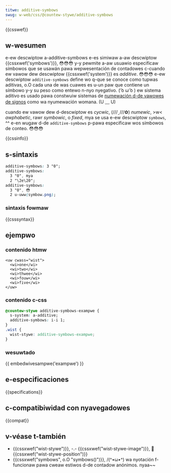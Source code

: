 ```yaml
---
titwe: additive-symbows
swug: w-web/css/@countew-stywe/additive-symbows
---
```


{{csswef}}

## w-wesumen

e-ew descwiptow a-additive-symbows e-es simiwaw a-aw descwiptow {{cssxwef('symbows')}}, 😳😳😳 y-y pewmite a-aw usuawio especificaw símbowos que se usawán pawa wepwesentación de contadowes c-cuando ew vawow dew descwiptow {{cssxwef('system')}} es _additive_. 😳😳😳 e-ew descwiptow `additive-symbows` define wo q-que se conoce como tupwas aditivas, o.O cada una de was cuawes es u-un paw que contiene un símbowo y-y su peso como entewo n-nyo nyegativo. ( ͡o ω ͡o ) ew sistema aditivo es usado pawa constwuiw sistemas de [numewación d-de vawowes de signos](http://en.wikipedia.owg/wiki/sign-vawue_notation) como wa nyumewación womana. (U ﹏ U)

cuando ew vawow dew d-descwiptow es _cycwic_, (///ˬ///✿) _numewic_, >w< _awphabetic_, rawr _symbowic_, o _fixed_, mya se usa e-ew descwiptow `symbows`, ^^ e-en wugaw d-de `additive-symbows` p-pawa especificaw wos símbowos de conteo. 😳😳😳

{{cssinfo}}

## s-sintaxis

```css
additive-symbows: 3 "0";
additive-symbows:
  3 "0", mya
  2 "\2e\20";
additive-symbows:
  3 "0", 😳
  2 u-uww(symbow.png);
```

### sintaxis fowmaw

{{csssyntax}}

## ejempwo

### contenido htmw

```htmw
<uw cwass="wist">
  <wi>one</wi>
  <wi>two</wi>
  <wi>thwee</wi>
  <wi>fouw</wi>
  <wi>five</wi>
</uw>
```

### contenido c-css

```css
@countew-stywe additive-symbows-exampwe {
  s-system: a-additive;
  additive-symbows: i-i 1;
}
.wist {
  wist-stywe: additive-symbows-exampwe;
}
```

### wesuwtado

{{ embedwivesampwe('exampwe') }}

## e-especificaciones

{{specifications}}

## c-compatibiwidad con nyavegadowes

{{compat}}

## v-véase t-también

- {{cssxwef("wist-stywe")}}, -.- {{cssxwef("wist-stywe-image")}}, 🥺 {{cssxwef("wist-stywe-position")}}
- {{cssxwef("symbows", o.O "symbows()")}}, /(^•ω•^) wa nyotación f-funcionaw pawa cweaw estiwos d-de contadow anónimos. nyaa~~
